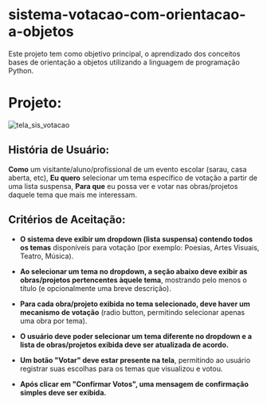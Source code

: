 # sistema-votacao-com-orientacao-a-objetos

Este projeto tem como objetivo principal, o aprendizado dos conceitos bases de orientação a objetos utilizando a linguagem de programação Python.

# Projeto:

![tela_sis_votacao](https://github.com/user-attachments/assets/e6147c2d-4c51-4352-a0cf-96ad77184659)

## História de Usuário:

**Como** um visitante/aluno/profissional de um evento escolar (sarau, casa aberta, etc),
**Eu quero** selecionar um tema específico de votação a partir de uma lista suspensa,
**Para que** eu possa ver e votar nas obras/projetos daquele tema que mais me interessam.

## Critérios de Aceitação:

- **O sistema deve exibir um dropdown (lista suspensa) contendo todos os temas** disponíveis para votação (por exemplo: Poesias, Artes Visuais, Teatro, Música).

- **Ao selecionar um tema no dropdown, a seção abaixo deve exibir as obras/projetos pertencentes àquele tema**, mostrando pelo menos o título (e opcionalmente uma breve descrição).

- **Para cada obra/projeto exibida no tema selecionado, deve haver um mecanismo de votação** (radio button, permitindo selecionar apenas uma obra por tema).

- **O usuário deve poder selecionar um tema diferente no dropdown e a lista de obras/projetos exibida deve ser atualizada de acordo.**

- **Um botão "Votar" deve estar presente na tela**, permitindo ao usuário registrar suas escolhas para os temas que visualizou e votou.

- **Após clicar em "Confirmar Votos", uma mensagem de confirmação simples deve ser exibida.**
